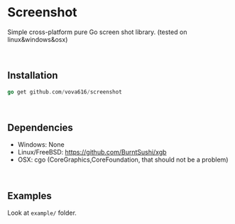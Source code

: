 # Screenshot
Simple cross-platform pure Go screen shot library. (tested on linux&windows&osx)

<br/>

## Installation
```go
go get github.com/vova616/screenshot
```

<br/>

## Dependencies
* Windows: None
* Linux/FreeBSD: https://github.com/BurntSushi/xgb
* OSX: cgo (CoreGraphics,CoreFoundation, that should not be a problem)

<br/>

## Examples
Look at `example/` folder.
